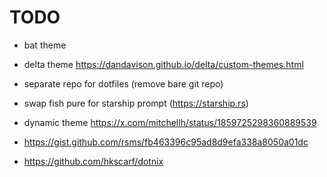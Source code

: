 # TODO

- bat theme
- delta theme https://dandavison.github.io/delta/custom-themes.html
- separate repo for dotfiles (remove bare git repo)
- swap fish pure for starship prompt (https://starship.rs)
- dynamic theme https://x.com/mitchellh/status/1859725298360889539
- https://gist.github.com/rsms/fb463396c95ad8d9efa338a8050a01dc


- https://github.com/hkscarf/dotnix
